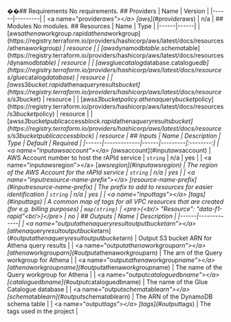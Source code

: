 ��# #   R e q u i r e m e n t s     N o   r e q u i r e m e n t s .     # #   P r o v i d e r s     |   N a m e   |   V e r s i o n   |   | - - - - - - | - - - - - - - - - |   |   < a   n a m e = " p r o v i d e r * a w s " > < / a >   [ a w s ] ( # p r o v i d e r \ * a w s )   |   n / a   |     # #   M o d u l e s     N o   m o d u l e s .     # #   R e s o u r c e s     |   N a m e   |   T y p e   |   | - - - - - - | - - - - - - |   |   [ a w s _ a t h e n a _ w o r k g r o u p . r a p i d _ a t h e n a _ w o r k g r o u p ] ( h t t p s : / / r e g i s t r y . t e r r a f o r m . i o / p r o v i d e r s / h a s h i c o r p / a w s / l a t e s t / d o c s / r e s o u r c e s / a t h e n a * w o r k g r o u p )   |   r e s o u r c e   |   |   [ a w s * d y n a m o d b * t a b l e . s c h e m a * t a b l e ] ( h t t p s : / / r e g i s t r y . t e r r a f o r m . i o / p r o v i d e r s / h a s h i c o r p / a w s / l a t e s t / d o c s / r e s o u r c e s / d y n a m o d b * t a b l e )   |   r e s o u r c e   |   |   [ a w s * g l u e * c a t a l o g * d a t a b a s e . c a t a l o g u e * d b ] ( h t t p s : / / r e g i s t r y . t e r r a f o r m . i o / p r o v i d e r s / h a s h i c o r p / a w s / l a t e s t / d o c s / r e s o u r c e s / g l u e * c a t a l o g * d a t a b a s e )   |   r e s o u r c e   |   |   [ a w s * s 3 * b u c k e t . r a p i d * a t h e n a * q u e r y * r e s u l t s * b u c k e t ] ( h t t p s : / / r e g i s t r y . t e r r a f o r m . i o / p r o v i d e r s / h a s h i c o r p / a w s / l a t e s t / d o c s / r e s o u r c e s / s 3 * b u c k e t )   |   r e s o u r c e   |   |   [ a w s _ s 3 _ b u c k e t _ p o l i c y . a t h e n a _ q u e r y _ b u c k e t _ p o l i c y ] ( h t t p s : / / r e g i s t r y . t e r r a f o r m . i o / p r o v i d e r s / h a s h i c o r p / a w s / l a t e s t / d o c s / r e s o u r c e s / s 3 * b u c k e t * p o l i c y )   |   r e s o u r c e   |   |   [ a w s _ s 3 _ b u c k e t _ p u b l i c _ a c c e s s _ b l o c k . r a p i d _ a t h e n a _ q u e r y _ r e s u l t s _ b u c k e t ] ( h t t p s : / / r e g i s t r y . t e r r a f o r m . i o / p r o v i d e r s / h a s h i c o r p / a w s / l a t e s t / d o c s / r e s o u r c e s / s 3 * b u c k e t * p u b l i c * a c c e s s * b l o c k )   |   r e s o u r c e   |     # #   I n p u t s     |   N a m e   |   D e s c r i p t i o n   |   T y p e   |   D e f a u l t   |   R e q u i r e d   |   | - - - - - - | - - - - - - - - - - - - - | - - - - - - | - - - - - - - - - | : - - - - - - - - : |   |   < a   n a m e = " i n p u t * a w s * a c c o u n t " > < / a >   [ a w s \ _ a c c o u n t ] ( # i n p u t \ * a w s \ * a c c o u n t )   |   A W S   A c c o u n t   n u m b e r   t o   h o s t   t h e   r A P I d   s e r v i c e   |   ` s t r i n g `   |   n / a   |   y e s   |   |   < a   n a m e = " i n p u t * a w s * r e g i o n " > < / a >   [ a w s \ _ r e g i o n ] ( # i n p u t \ * a w s \ * r e g i o n )   |   T h e   r e g i o n   o f   t h e   A W S   A c c o u n t   f o r   t h e   r A P I d   s e r v i c e   |   ` s t r i n g `   |   n / a   |   y e s   |   |   < a   n a m e = " i n p u t * r e s o u r c e - n a m e - p r e f i x " > < / a >   [ r e s o u r c e - n a m e - p r e f i x ] ( # i n p u t \ * r e s o u r c e - n a m e - p r e f i x )   |   T h e   p r e f i x   t o   a d d   t o   r e s o u r c e s   f o r   e a s i e r   i d e n t i f i c a t i o n   |   ` s t r i n g `   |   n / a   |   y e s   |   |   < a   n a m e = " i n p u t * t a g s " > < / a >   [ t a g s ] ( # i n p u t \ * t a g s )   |   A   c o m m o n   m a p   o f   t a g s   f o r   a l l   V P C   r e s o u r c e s   t h a t   a r e   c r e a t e d   ( f o r   e . g .   b i l l i n g   p u r p o s e s )   |   ` m a p ( s t r i n g ) `   |   < p r e > { < b r / >     " R e s o u r c e " :   " d a t a - f 1 - r a p i d " < b r / > } < / p r e >   |   n o   |     # #   O u t p u t s     |   N a m e   |   D e s c r i p t i o n   |   | - - - - - - | - - - - - - - - - - - - - |   |   < a   n a m e = " o u t p u t * a t h e n a * q u e r y * r e s u l t * o u t p u t * b u c k e t * a r n " > < / a >   [ a t h e n a \ _ q u e r y \ _ r e s u l t \ _ o u t p u t \ _ b u c k e t \ _ a r n ] ( # o u t p u t \ * a t h e n a \ * q u e r y \ * r e s u l t \ * o u t p u t \ * b u c k e t \ * a r n )   |   O u t p u t   S 3   b u c k e t   A R N   f o r   A t h e n a   q u e r y   r e s u l t s   |   |   < a   n a m e = " o u t p u t * a t h e n a * w o r k g r o u p * a r n " > < / a >   [ a t h e n a \ * w o r k g r o u p \ * a r n ] ( # o u t p u t \ * a t h e n a \ * w o r k g r o u p \ * a r n )   |   T h e   a r n   o f   t h e   Q u e r y   w o r k g r o u p   f o r   A t h e n a   |   |   < a   n a m e = " o u t p u t * a t h e n a * w o r k g r o u p * n a m e " > < / a >   [ a t h e n a \ * w o r k g r o u p \ * n a m e ] ( # o u t p u t \ * a t h e n a \ * w o r k g r o u p \ * n a m e )   |   T h e   n a m e   o f   t h e   Q u e r y   w o r k g r o u p   f o r   A t h e n a   |   |   < a   n a m e = " o u t p u t * c a t a l o g u e * d b * n a m e " > < / a >   [ c a t a l o g u e \ * d b \ * n a m e ] ( # o u t p u t \ * c a t a l o g u e \ * d b \ * n a m e )   |   T h e   n a m e   o f   t h e   G l u e   C a t a l o g u e   d a t a b a s e   |   |   < a   n a m e = " o u t p u t * s c h e m a * t a b l e * a r n " > < / a >   [ s c h e m a \ * t a b l e \ * a r n ] ( # o u t p u t \ * s c h e m a \ * t a b l e \ * a r n )   |   T h e   A R N   o f   t h e   D y n a m o D B   s c h e m a   t a b l e   |   |   < a   n a m e = " o u t p u t * t a g s " > < / a >   [ t a g s ] ( # o u t p u t \ * t a g s )   |   T h e   t a g s   u s e d   i n   t h e   p r o j e c t   |   